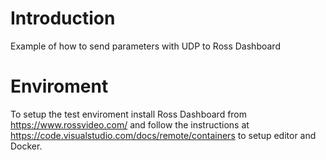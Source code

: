 # Introduction 
Example of how to send parameters with UDP to Ross Dashboard

# Enviroment

To setup the test enviroment install Ross Dashboard from https://www.rossvideo.com/
and follow the instructions at https://code.visualstudio.com/docs/remote/containers
to setup editor and Docker.

